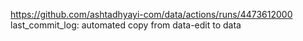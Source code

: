 https://github.com/ashtadhyayi-com/data/actions/runs/4473612000
last_commit_log: automated copy from data-edit to data